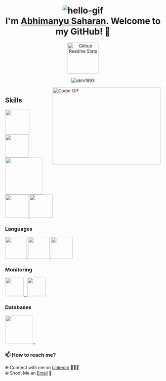 <h1 align="center"> <img src="https://github.com/abhi1693/abhi1693/blob/main/assets/hello.gif" alt="hello-gif"> <br >I'm <a href="https://www.linkedin.com/in/abhimanyu-saharan/">Abhimanyu Saharan</a>. Welcome to my GitHub! 🤗</h1>

<p align="center">
 <img width="100px" src="https://res.cloudinary.com/anuraghazra/image/upload/v1594908242/logo_ccswme.svg" align="center" alt="Github Readme Stats" />
</p>
<p align="center"> <img src="https://komarev.com/ghpvc/?username=abhi1693" alt="abhi1693"/> </p> 

<img align="right" alt="Coder GIF" height=250 width=350 src="https://github.com/abhi1693/abhi1693/blob/main/assets/coder.gif?raw=true" />

<img alt="" src="https://github-readme-stats.vercel.app/api?username=abhi1693&show_icons=true&count_private=true&include_all_commits=true" /> <br>

## Skills

<p float="left">
  <a href="https://www.docker.com/" target="_blank" >
    <img src="https://raw.githubusercontent.com/abhi1693/abhi1693/main/assets/docker.gif"  height="80" /> 
  </a>
  <a href="https://kubernetes.io/" target="_blank" >
    <img src="https://raw.githubusercontent.com/abhi1693/abhi1693/main/assets/k8s.gif"  height="75" />
  </a>
  <a href="https://www.terraform.io/" target="_blank" >
    <img src="https://raw.githubusercontent.com/abhi1693/abhi1693/main/assets/terraform.gif" width="120" />
  </a>
  <a href="https://helm.sh/" target="_blank" >
    <img src="https://raw.githubusercontent.com/abhi1693/abhi1693/main/assets/helm.gif"  height="75" />
  </a>
  <a href="https://rancher.com/" target="_blank" >
    <img src="https://raw.githubusercontent.com/abhi1693/abhi1693/main/assets/rancher.jpg"  height="75" />
  </a>  
 
 ### Languages
  
 <p float="left">
  <a href="https://www.python.org/" target="_blank" >
    <img src="https://raw.githubusercontent.com/abhi1693/abhi1693/main/assets/python.png" height="70" />
  </a>
  <a href="https://reactjs.org/" target="_blank" >
    <img src="https://raw.githubusercontent.com/abhi1693/abhi1693/main/assets/react.gif" height="70" />
  </a>
  <a href="https://www.w3.org/wiki/The_web_standards_model_-_HTML_CSS_and_JavaScript" target="_blank" >
    <img src="https://raw.githubusercontent.com/abhi1693/abhi1693/main/assets/html-css-js.png" height="70" />
  </a>
 </p>
  
### Monitoring
  
 <p float="left">
  <a href="https://grafana.com/" target="_blank" >
    <img src="https://raw.githubusercontent.com/abhi1693/abhi1693/main/assets/grafana.gif" height="60" />&nbsp;&nbsp;
  </a>
  <a href="https://www.influxdata.com/" target="_blank" >
    <img src="https://raw.githubusercontent.com/abhi1693/abhi1693/main/assets/influxdata.gif" height="60" />
  </a>
</p>

### Databases
  
 <p float="left">
  <a href="https://www.postgresql.org/" target="_blank" >
    <img src="https://raw.githubusercontent.com/abhi1693/abhi1693/main/assets/postgresql.gif" height="90" />&nbsp;&nbsp;
  </a>  
</p>

### 📫 How to reach me? 

  ⦿ Connect with me on [LinkedIn](https://www.linkedin.com/in/abhimanyu-saharan/) 👨🏻‍💻 <br>
  ⦿ Shoot Me an [Email](mailto:desk.abhimanyu@gmail.com) 💌 <br>

<!--
**abhi1693/abhi1693** is a ✨ _special_ ✨ repository because its `README.md` (this file) appears on your GitHub profile.

Here are some ideas to get you started:

- 🔭 I’m currently working on ...
- 🌱 I’m currently learning ...
- 👯 I’m looking to collaborate on ...
- 🤔 I’m looking for help with ...
- 💬 Ask me about ...
- 📫 How to reach me: ...
- 😄 Pronouns: ...
- ⚡ Fun fact: ...
-->

